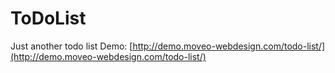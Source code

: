 # ToDoList
Just another todo list
Demo: [http://demo.moveo-webdesign.com/todo-list/](http://demo.moveo-webdesign.com/todo-list/)
